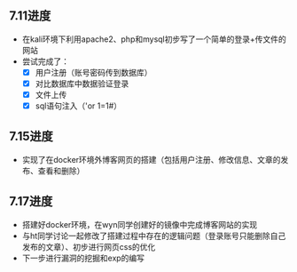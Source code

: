 ## 7.11进度
- 在kali环境下利用apache2、php和mysql初步写了一个简单的登录+传文件的网站
- 尝试完成了：
  - [x] 用户注册（账号密码传到数据库）
  - [x] 对比数据库中数据验证登录
  - [x] 文件上传
  - [x] sql语句注入（'or 1=1#）
 
## 7.15进度
- 实现了在docker环境外博客网页的搭建（包括用户注册、修改信息、文章的发布、查看和删除）

## 7.17进度
- 搭建好docker环境，在wyn同学创建好的镜像中完成博客网站的实现
- 与ht同学讨论一起修改了搭建过程中存在的逻辑问题（登录账号只能删除自己发布的文章）、初步进行网页css的优化
- 下一步进行漏洞的挖掘和exp的编写
  

